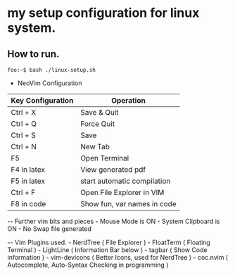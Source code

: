 # my setup configuration for linux system.


## How to run.
```console
foo:~$ bash ./linux-setup.sh
```


- NeoVim Configuration

| Key Configuration  | Operation				   |
| ------------------ | --------------------------- |
| Ctrl + X			 | Save & Quit				   |
| Ctrl + Q			 | Force Quit				   |
| Ctrl + S			 | Save						   |
| Ctrl + N			 | New Tab					   |
| F5				 | Open Terminal			   |
| F4 in latex		 | View generated pdf          |
| F5 in latex		 | start automatic compilation |
| Ctrl + F           | Open File Explorer in VIM   |
| F8 in code         | Show fun, var names in code |


-- Further vim bits and pieces
    - Mouse Mode is ON
    - System Clipboard is ON
    - No Swap file generated

-- Vim Plugins used.
    - NerdTree ( File Explorer )
    - FloatTerm ( Floating Terminal )
    - LightLine ( Information Bar below )
    - tagbar ( Show Code information )
    - vim-devicons ( Better Icons, used for NerdTree )
    - coc.nvim ( Autocomplete, Auto-Syntax Checking in programming ) 